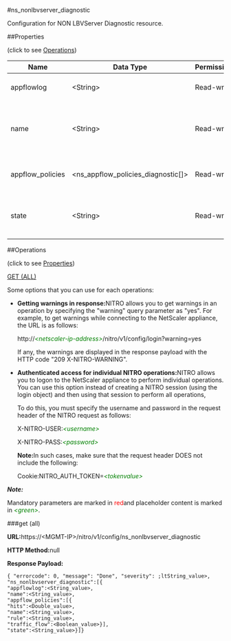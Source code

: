 #ns_nonlbvserver_diagnostic

Configuration for NON LBVServer Diagnostic resource.


##Properties 
<span>(click to see [Operations](#opera))</span>


<table><thead><tr><th>Name</th><th>Data Type</th><th>Permissions</th><th>Description</th></tr></thead><tbody><tr><td>appflowlog</td><td>&lt;String></td><td>Read-write</td><td>AppFlow is enabled at Vserver.</td></tr><tr><td>name</td><td>&lt;String></td><td>Read-write</td><td>Virtual server name.<br>Maximum length = 255</td></tr><tr><td>appflow_policies</td><td>&lt;ns_appflow_policies_diagnostic[]></td><td>Read-write</td><td>Appflow policies bind to the vserver.</td></tr><tr><td>state</td><td>&lt;String></td><td>Read-write</td><td>Tells whether virtual server up/down.</td></tr></tbody></table>
##Operations 
<span>(click to see [Properties](#prope))</span>


[GET (ALL)](#get-)


Some options that you can use for each operations:
<ul><li><p><b>Getting warnings in response:</b>NITRO allows you to get warnings in an operation by specifying the "warning" query parameter as "yes". For example, to get warnings while connecting to the NetScaler appliance, the URL is as follows:</p><p>http://<span style="color:green;font-style:italic;">&lt;netscaler-ip-address&gt;</span>/nitro/v1/config/login?warning=yes</p><p>If any, the warnings are displayed in the response payload with the HTTP code "209 X-NITRO-WARNING".</p></li><li><p><b>Authenticated access for individual NITRO operations:</b>NITRO allows you to logon to the NetScaler appliance to perform individual operations. You can use this option instead of creating a NITRO session (using the login object) and then using that session to perform all operations,</p><p>To do this, you must specify the username and password in the request header of the NITRO request as follows:</p><p>X-NITRO-USER:<span style="color:green;font-style:italic;">&lt;username&gt;</span></p><p>X-NITRO-PASS:<span style="color:green;font-style:italic;">&lt;password&gt;</span></p><p><b>Note:</b>In such cases, make sure that the request header DOES not include the following:</p><p>Cookie:NITRO_AUTH_TOKEN=<span style="color:green;font-style:italic;">&lt;tokenvalue&gt;</span></p></li></ul>



***Note:*** 
Mandatory parameters are marked in <span style="color:#FF0000;">red</span>and placeholder content is marked in <span style="color:green;font-style:italic">&lt;green&gt;</span>.

###get (all)



<b>URL:</b>https://&lt;MGMT-IP&gt;/nitro/v1/config/ns_nonlbvserver_diagnostic
<b>HTTP Method:</b>null
<b>Response Payload: </b>```{ "errorcode": 0, "message": "Done", "severity": ;ltString_value>, "ns_nonlbvserver_diagnostic":[{"appflowlog":<String_value>,"name":<String_value>,"appflow_policies":[{"hits":<Double_value>,"name":<String_value>,"rule":<String_value>,"traffic_flow":<Boolean_value>}],"state":<String_value>}]}```



